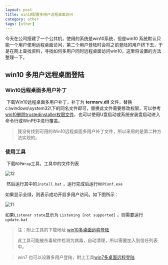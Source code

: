 ```yaml
---
layout: post
title: win10配置多用户远程桌面访问
category: other
tags: [other]
---
```


今天在公司搭建了一个公共机，使用的系统是win10系统，但是win10 系统默认只能一个用户使用远程桌面访问，第二个用户登陆时会将之前登陆的用户挤下去，于是在网上查找资料，寻找如何多用户同时远程桌面访问win10，这里将设置的方法整理一下。



## win10 多用户远程桌面登陆

### Win10远程桌面多用户补丁

​	下载Win10远程桌面多用户补丁，补丁为 **termsrv.dll** 文件，替换c:\windows\system32\下的同名文件即可，替换此文件需要修改权限，可以参考[win10删除trustedinstaller权限文件](https://ldmyown.github.io/other/2019/03/12/win10-file-del.html)，也可以使用U盘启动或系统安装盘启动进入命令行或WinPE中进行覆盖。

> 我没有找到可用的Win10远程桌面多用户补丁文件，所以采用的是第二种方法实现的。



### 使用工具

​	下载```RDPWrap```工具，工具中的文件列表	

![12](https://ldmyown.github.io\assets\images\2019\win10\12.png)

​	然后运行其中的```install.bat``` ，运行完成后运行```RDPConf.exe```

如果显示全绿，则表示成功开启多用户访问。如下图所示：

 ![11](https://ldmyown.github.io\assets\images\2019\win10\11.png)



如果```Listener state```显示为 ```Listening [not supported]``` ，则需要运行```update.bat```



> 注：附上工具的下载地址 [win10多桌面远程登陆](https://ldmyown.github.io\assets\files\2019\win10多桌面登陆.rar)
>
> ​	此工具可能被杀毒软件检测为病毒，自动清理，所以需要加入到信任列表中。


> win7 也可以设置多用户登陆，附上工具[win7多桌面远程登陆](https://ldmyown.github.io\assets\files\2019\win7多桌面登陆.rar)









